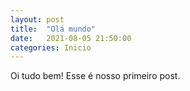 ```yaml
---
layout: post
title:  "Olá mundo"
date:   2021-08-05 21:50:00
categories: Inicio
---
```


Oi tudo bem! Esse é nosso primeiro post.
